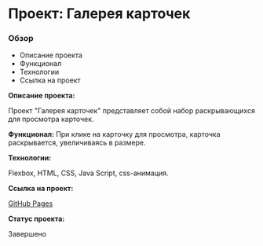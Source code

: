 # Проект: Галерея карточек

### Обзор

- Описание проекта
- Функционал
- Технологии
- Ссылка на проект

**Описание проекта:**

Проект "Галерея карточек" представляет собой набор раскрывающихся для просмотра карточек.

**Функционал:**
При клике на карточку для просмотра, карточка раскрывается, увеличиваясь в размере.

**Технологии:**

Flexbox, HTML, CSS, Java Script, css-анимация.

**Ссылка на проект:**

[GitHub Pages]()

**Статус проекта:**

Завершено

